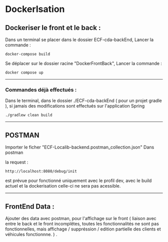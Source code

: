 # DockerIsation

## Dockeriser le front et le back :

Dans un terminal se placer dans le dossier ECF-cda-backEnd,
Lancer la commande :

```
docker-compose build
```

Se déplacer sur le dossier racine "DockerFrontBack",
Lancer la commande :

```
docker compose up
```

---

### Commandes déjà effectués :

Dans le terminal, dans le dossier ./ECF-cda-backEnd ( pour un projet gradle ),
si jamais des modifications sont effectués sur l'application Spring

```
./gradlew clean build
```

---

## POSTMAN

Importer le ficher
"ECF-Localib-backend.postman_collection.json"
Dans postman

la request :

```
http://localhost:8080/debug/init
```

est prévue pour fonctionné uniquement avec le profil dev, avec le build actuel et la dockerisation celle-ci ne sera pas acessible.

---

## FrontEnd Data :

Ajouter des data avec postman, pour l'affichage sur le front
( liaison avec entre le back et le front incomplêtes, toutes les fonctionnalités ne sont pas fonctionnelles, mais affichage / suppréssion / edition partielle des clients et véhicules fonctionnne. )
.
